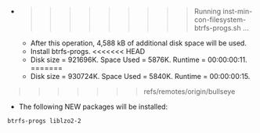 * >>>>>>>>> Running inst-min-con-filesystem-btrfs-progs.sh ...
  * After this operation, 4,588 kB of additional disk space will be used.
  * Install btrfs-progs.
<<<<<<< HEAD
  * Disk size = 921696K. Space Used = 5876K. Runtime = 00:00:00:11.
=======
  * Disk size = 930724K. Space Used = 5840K. Runtime = 00:00:00:15.
>>>>>>> refs/remotes/origin/bullseye
  * The following NEW packages will be installed:
  ```bash
btrfs-progs liblzo2-2
  ```
